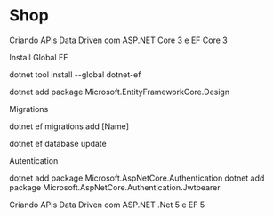 # Shop

Criando APIs Data Driven com ASP.NET Core 3 e EF Core 3

Install Global EF

dotnet tool install --global dotnet-ef

dotnet add package Microsoft.EntityFrameworkCore.Design

Migrations

dotnet ef migrations add [Name]

dotnet ef database update

Autentication

dotnet add package Microsoft.AspNetCore.Authentication
dotnet add package Microsoft.AspNetCore.Authentication.Jwtbearer

Criando APIs Data Driven com ASP.NET .Net 5 e EF 5
